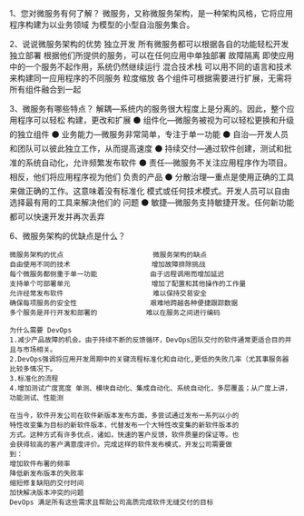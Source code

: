 1、您对微服务有何了解？
微服务，又称微服务架构，是一种架构风格，它将应用程序构建为以业务领域
为模型的小型自治服务集合。

2、说说微服务架构的优势
独立开发 所有微服务都可以根据各自的功能轻松开发
独立部署 根据他们所提供的服务，可以在任何应用中单独部署
故障隔离 即使应用中的一个服务不起作用，系统仍然继续运行
混合技术栈 可以用不同的语言和技术来构建同一应用程序的不同服务
粒度缩放 各个组件可根据需要进行扩展，无需将所有组件融合到一起


3、微服务有哪些特点？
解耦—系统内的服务很大程度上是分离的。因此，整个应用程序可以轻松
构建，更改和扩展
⚫ 组件化—微服务被视为可以轻松更换和升级的独立组件
⚫ 业务能力—微服务非常简单，专注于单一功能
⚫ 自治—开发人员和团队可以彼此独立工作，从而提高速度
⚫ 持续交付—通过软件创建，测试和批准的系统自动化，允许频繁发布软件
⚫ 责任—微服务不关注应用程序作为项目。相反，他们将应用程序视为他们
负责的产品
⚫ 分散治理—重点是使用正确的工具来做正确的工作。这意味着没有标准化
模式或任何技术模式。开发人员可以自由选择最有用的工具来解决他们的
问题
⚫ 敏捷—微服务支持敏捷开发。任何新功能都可以快速开发并再次丢弃

6、微服务架构的优缺点是什么？
```
微服务架构的优点                      微服务架构的缺点
自由使用不同的技术                    增加故障排除挑战
每个微服务都侧重于单一功能             由于远程调用而增加延迟
支持单个可部署单元                    增加了配置和其他操作的工作量
允许经常发布软件                      难以保持交易安全
确保每项服务的安全性                  艰难地跨越各种便捷跟踪数据
多个服务是并行开发和部署的            难以在服务之间进行编码

```

```
为什么需要 DevOps
1.减少产品故障的机会。由于持续不断的反馈循环，DevOps团队交付的软件通常更适合目的并且与市场相关。
2.DevOps强调将应用开发周期中的关键流程标准化和自动化,更低的失败几率（尤其事服务器比较多情况下。
3.标准化的流程
4.增加测试广度宽度 单测、模块自动化、集成自动化、系统自动化，多层覆盖；从广度上讲，功能测试、性能测

在当今，软件开发公司在软件新版本发布方面，多尝试通过发布一系列以小的
特性改变集为目标的新软件版本，代替发布一个大特性改变集的新软件版本的
方式。这种方式有许多优点，诸如，快速的客户反馈，软件质量的保证等。也
会获得较高的客户满意度评价。完成这样的软件发布模式，开发公司需要做
到：
增加软件布署的频率
降低新发布版本的失败率
缩短修复缺陷的交付时间
加快解决版本冲突的问题
DevOps 满足所有这些需求且帮助公司高质完成软件无缝交付的目标
```